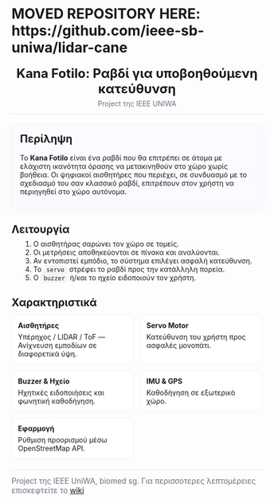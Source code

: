 <h1>MOVED REPOSITORY HERE: https://github.com/ieee-sb-uniwa/lidar-cane</h1>
  <header style="border-bottom:1px solid #e6e6e6; padding-bottom:12px; margin-bottom:20px;">
    <h1 style="font-size:1.6rem; margin:0;">Kana Fotilo: Ραβδί για υποβοηθούμενη κατεύθυνση</h1>
    <p style="color:#6b7280; margin:6px 0 0 0;">Project της IEEE UNIWA</p>
  </header>

  <section style="background:#fbfbff; border:1px solid #eef2ff; padding:16px; border-radius:10px; box-shadow:0 6px 18px rgba(11,103,255,0.04);">
    <h2 style="margin-top:0;">Περίληψη</h2>
    <p style="margin:0.5rem 0;">Το <strong>Kana Fotilo</strong> είναι ένα ραβδί που θα επιτρέπει σε άτομα με ελάχιστη ικανότητα όρασης να μετακινηθούν στο χώρο χωρίς βοήθεια. Οι ψηφιακοί αισθητήρες που περιέχει, σε συνδυασμό με το σχεδιασμό του σαν κλασσικό ραβδί, επιτρέπουν στον χρήστη να περιηγηθεί στο χώρο αυτόνομα.</p>
  </section>

  <section style="margin-top:16px;">
    <h2 style="margin-bottom:8px;">Λειτουργία</h2>
    <ol style="margin:0.5rem 0 0 1.25rem;">
      <li>Ο αισθητήρας σαρώνει τον χώρο σε τομείς.</li>
      <li>Οι μετρήσεις αποθηκεύονται σε πίνακα και αναλύονται.</li>
      <li>Αν εντοπιστεί εμπόδιο, το σύστημα επιλέγει ασφαλή κατεύθυνση.</li>
      <li>Το <code style="background:#f3f4f6; padding:2px 6px; border-radius:6px;">servo</code> στρέφει το ραβδί προς την κατάλληλη πορεία.</li>
      <li>Ο <code style="background:#f3f4f6; padding:2px 6px; border-radius:6px;">buzzer</code> ή/και το ηχείο ειδοποιούν τον χρήστη.</li>
    </ol>
  </section>

  <section style="margin-top:12px;">
    <h2 style="margin-bottom:8px;">Χαρακτηριστικά</h2>
    <div style="display:grid; grid-template-columns:repeat(auto-fit,minmax(220px,1fr)); gap:12px; margin-top:12px;">
      <div style="padding:12px; border-radius:8px; border:1px solid #f0f0f0; background:#fff;">
        <strong>Αισθητήρες</strong>
        <p style="margin:6px 0 0 0;">Υπέρηχος / LIDAR / ToF — Ανίχνευση εμποδίων σε διαφορετικά ύψη.</p>
      </div>
      <div style="padding:12px; border-radius:8px; border:1px solid #f0f0f0; background:#fff;">
        <strong>Servo Motor</strong>
        <p style="margin:6px 0 0 0;">Κατεύθυνση του χρήστη προς ασφαλές μονοπάτι.</p>
      </div>
      <div style="padding:12px; border-radius:8px; border:1px solid #f0f0f0; background:#fff;">
        <strong>Buzzer & Ηχείο</strong>
        <p style="margin:6px 0 0 0;">Ηχητικές ειδοποιήσεις και φωνητική καθοδήγηση.</p>
      </div>
      <div style="padding:12px; border-radius:8px; border:1px solid #f0f0f0; background:#fff;">
        <strong>IMU & GPS</strong>
        <p style="margin:6px 0 0 0;">Καθοδήγηση σε εξωτερικό χώρο.</p>
      </div>
      <div style="padding:12px; border-radius:8px; border:1px solid #f0f0f0; background:#fff;">
        <strong>Εφαρμογή</strong>
        <p style="margin:6px 0 0 0;">Ρύθμιση προορισμού μέσω OpenStreetMap API.</p>
      </div>
    </div>
  </section>

  <footer style="border-top:1px solid #e6e6e6; margin-top:22px; padding-top:12px; color:#6b7280; font-size:0.95rem;">
    <p style="margin:0;">Project της IEEE UniWA, biomed sg. Για περισσοτερες λεπτομέρειες επισκεφτείτε το <a href = "https://github.com/PaulosKapa/kana_fotilo/wiki" target = "_blank">wiki</a></p>
  </footer>

